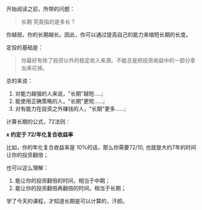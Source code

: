 开始阅读之前，所带的问题：
> 长期 究竟指的是多长？

你越弱，你的长期越长。因此，你可以通过提高自己的能力来缩短长期的长度。

定投的基础是：
> 你最好有除了投资以外的稳定收入来源。不能总是把投资收益中的一部分拿出来花掉。

总的来说：

1. 对能力越强的人来说，"长期"越短.....;
2. 能使用正确策略的人，"长期"更短......;
3. 对有能力在投资之外赚钱的人，"长期"更多......;

计算长期的公式，72法则：

**x 约定于  72/年化复合收益率**

比如，你的年化复合收益率是 10%的话，那么你需要72/10, 也就是大约7年的时间让你的投资翻倍；

也可以这么理解：

1. 能让你的投资翻倍的时间，相当于中期；
2. 能让你的投资翻倍再翻倍的时间，相当于长期；


学了今天的课程，才知道长期是可以计算的，汗颜。



